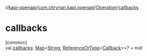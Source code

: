 //[kapi-openapi](../../../index.md)/[com.chrynan.kapi.openapi](../index.md)/[Operation](index.md)/[callbacks](callbacks.md)

# callbacks

[common]\
val [callbacks](callbacks.md): [Map](https://kotlinlang.org/api/latest/jvm/stdlib/kotlin.collections/-map/index.html)&lt;[String](https://kotlinlang.org/api/latest/jvm/stdlib/kotlin/-string/index.html), [ReferenceOrType](../-reference-or-type/index.md)&lt;[Callback](../-callback/index.md)&gt;&gt;? = null
